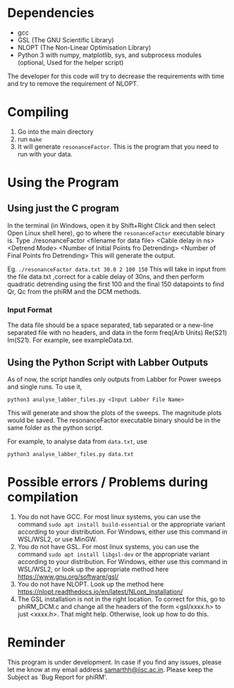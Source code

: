 # Dependencies

- gcc
- GSL (The GNU Scientific Library)
- NLOPT (The Non-Linear Optimisation Library)
- Python 3 with numpy, matplotlib, sys, and subprocess modules (optional, Used for the helper script)

The developer for this code will try to decrease the requirements with time and try to remove the requirement of NLOPT.

# Compiling

1. Go into the main directory
2. run `make`
3. It will generate `resonanceFactor`. This is the program that you need to run with your data.

# Using the Program

## Using just the C program

In the terminal (in Windows, open it by Shift+Right Click and then  select Open Linux shell here), go to where the `resonanceFactor` executable binary is.
Type ./resonanceFactor \<filename for data file\> \<Cable delay in ns\> \<Detrend Mode\> \<Number of Initial Points fro Detrending\> \<Number of Final Points fro Detrending\>
This will generate the output.

Eg. `./resonanceFactor data.txt 30.0 2 100 150`
This will take in input from the file data.txt ,correct for a cable delay of 30ns, and then perform quadratic detrending using the first 100 and the final 150 datapoints to find Qr, Qc from the phiRM and the DCM methods.

### Input Format

The data file should be a space separated, tab separated or a new-line separated file  with no headers, and data in the form freq(Arb Units) Re(S21) Im(S21). For example, see exampleData.txt.

## Using the Python Script with Labber Outputs

As of now, the script handles only outputs from Labber for Power sweeps and single runs. To use it,
```
python3 analyse_labber_files.py <Input Labber File Name>
```

This will generate and show the plots of the sweeps. The magnitude plots would be saved.
The resonanceFactor executable binary should be in the same folder as the python script.

For example, to analyse data from `data.txt`, use
```
python3 analyse_labber_files.py data.txt
```

# Possible errors / Problems during compilation

1. You do not have GCC. For most linux systems, you can use the command `sudo apt install build-essential` or the appropriate variant according to your distribution. For Windows, either use this command in WSL/WSL2, or use MinGW.
2. You do not have GSL. For most linux systems, you can use the command `sudo apt install libgsl-dev` or the appropriate variant according to your distribution. For Windows, either use this command in WSL/WSL2, or look up the appropriate method here <https://www.gnu.org/software/gsl/>
3. You do not have NLOPT. Look up the method here <https://nlopt.readthedocs.io/en/latest/NLopt_Installation/>
4. The GSL installation is not in the right location. To correct for this, go to phiRM_DCM.c and change all the headers of the form \<gsl/xxxx.h\> to just \<xxxx.h\>. That might help. Otherwise, look up how to do this.

# Reminder

This program is under development. In case if you find any issues, please let me know at my email address <samarthh@iisc.ac.in>. Please keep the Subject as \`Bug Report for phiRM'.